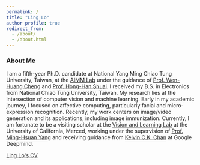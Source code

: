 ```yaml
---
permalink: /
title: "Ling Lo"
author profile: true
redirect_from: 
  - /about/
  - /about.html
---
```

### About Me
I am a fifth-year Ph.D. candidate at National Yang Ming Chiao Tung University, Taiwan, at the [AIMM Lab](https://aimm.cmlab.csie.ntu.edu.tw/index.html) under the guidance of [Prof. Wen-Huang Cheng](https://www.csie.ntu.edu.tw/zh_tw/member/Faculty/%E9%84%AD%E6%96%87%E7%9A%87-Wen-Huang-Cheng-80704716) and [Prof. Hong-Han Shuai](https://basiclab.lab.nycu.edu.tw/). I received my B.S. in Electronics from National Chiao Tung University, Taiwan. 
My research lies at the intersection of computer vision and machine learning. Early in my academic journey, I focused on affective computing, particularly facial and micro-expression recognition. Recently, my work centers on image/video generation and its applications, including image immunization.
Currently, I am fortunate to be a visiting scholar at the [Vision and Learning Lab](http://vllab.ucmerced.edu/) at the University of California, Merced, working under the supervision of [Prof. Ming-Hsuan Yang](https://faculty.ucmerced.edu/mhyang/) and receiving guidance from [Kelvin C.K. Chan](https://ckkelvinchan.github.io/) at Google Deepmind. 

[Ling Lo's CV](../CV_2024.pdf)


